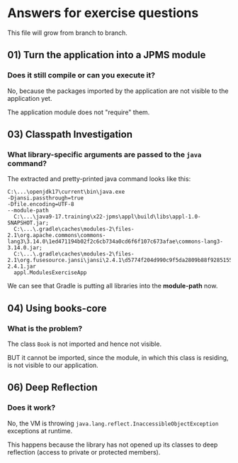 # Answers for exercise questions

This file will grow from branch to branch.

## 01) Turn the application into a JPMS module

### Does it still compile or can you execute it?

No, because the packages imported by the application are not visible to the application yet.

The application module does not "require" them.

## 03) Classpath Investigation

### What library-specific arguments are passed to the `java` command?

The extracted and pretty-printed java command looks like this:

````shell
C:\...\openjdk17\current\bin\java.exe 
-Djansi.passthrough=true 
-Dfile.encoding=UTF-8 
--module-path 
  C:\...\java9-17.training\x22-jpms\appl\build\libs\appl-1.0-SNAPSHOT.jar;
  C:\...\.gradle\caches\modules-2\files-2.1\org.apache.commons\commons-lang3\3.14.0\1ed471194b02f2c6cb734a0cd6f6f107c673afae\commons-lang3-3.14.0.jar;
  C:\...\.gradle\caches\modules-2\files-2.1\org.fusesource.jansi\jansi\2.4.1\d5774f204d990c9f5da2809b88f928515577beb4\jansi-2.4.1.jar 
  appl.ModulesExerciseApp
````

We can see that Gradle is putting all libraries into the **module-path** now.

## 04) Using books-core

### What is the problem?

The class `Book` is not imported and hence not visible.

BUT it cannot be imported, since the module, in which this class is residing, is not visible to our application.

## 06) Deep Reflection

### Does it work?

No, the VM is throwing `java.lang.reflect.InaccessibleObjectException` exceptions at runtime.

This happens because the library has not opened up its classes to deep reflection (access to private or protected
members).
